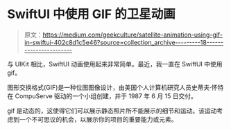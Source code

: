 # SwiftUI 中使用 GIF 的卫星动画

> 原文：<https://medium.com/geekculture/satellite-animation-using-gif-in-swiftui-402c8d1c5e46?source=collection_archive---------18----------------------->

与 UIKit 相比，SwiftUI 动画使用起来非常简单。最近，我一直在 SwiftUI 中使用 gif。

图形交换格式(GIF)是一种位图图像设计，由美国个人计算机研究人员史蒂夫·怀特在 CompuServe 驱动的一个小组创建，并于 1987 年 6 月 15 日交付。

gif 是动态的，这使得它们可以展示静态照片所不能展示的细节和运动。该运动考虑到一个不可思议的机会，以展示你的项目的重要能力或元素。
